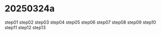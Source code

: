 # 20250324a

step01
step02
step03
step04
step05
step06
step07
step08
step09
step10
step11
step12
step13
